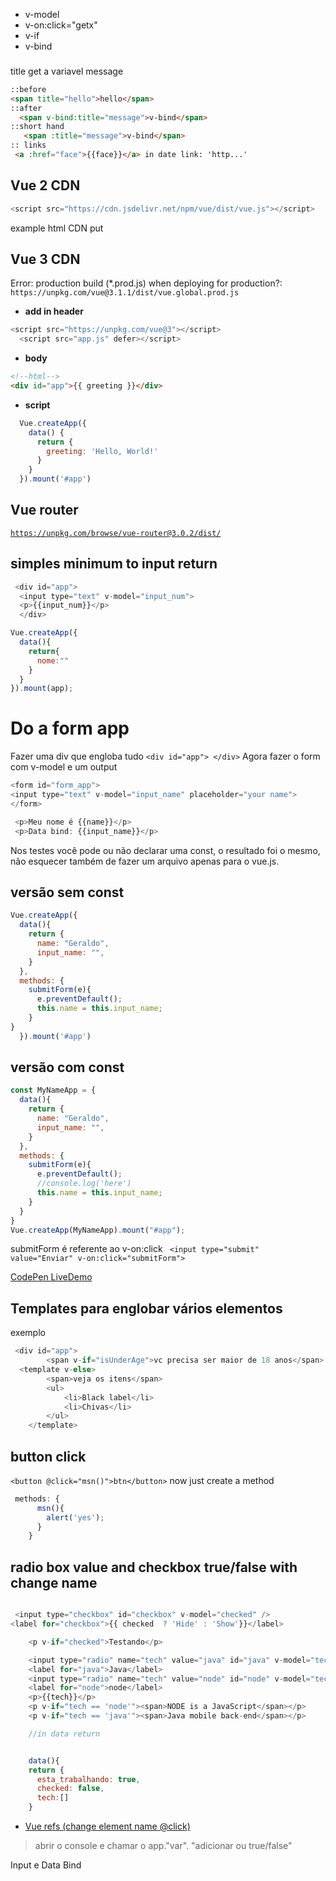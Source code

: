 - v-model
- v-on:click="getx"
- v-if
- v-bind

### 


title get a variavel message
```html
::before
<span title="hello">hello</span>
::after
  <span v-bind:title="message">v-bind</span>
::short hand
   <span :title="message">v-bind</span>
:: links
 <a :href="face">{{face}}</a> in date link: 'http...'
```

## Vue 2 CDN

```js
<script src="https://cdn.jsdelivr.net/npm/vue/dist/vue.js"></script>
```

example html CDN put <head>


## Vue 3 CDN

Error: production build (*.prod.js) when deploying for production?: `https://unpkg.com/vue@3.1.1/dist/vue.global.prod.js`

- **add in header**
```js
<script src="https://unpkg.com/vue@3"></script>
  <script src="app.js" defer></script>
```
- **body**
```html
<!--html-->
<div id="app">{{ greeting }}</div>
```

- **script**
```js
  Vue.createApp({
    data() {
      return {
        greeting: 'Hello, World!'
      }
    }
  }).mount('#app')
```

## Vue router
[`https://unpkg.com/browse/vue-router@3.0.2/dist/`](https://unpkg.com/browse/vue-router@3.0.2/dist/)


## simples minimum to input return
```js
 <div id="app">
  <input type="text" v-model="input_num">
  <p>{{input_num}}</p>
  </div>

Vue.createApp({
  data(){
    return{
      nome:""
    }
  }
}).mount(app);

```

# Do a form app

Fazer uma div que engloba tudo `<div id="app"> </div>` 
Agora fazer o form com v-model e um output
```js
<form id="form_app">
<input type="text" v-model="input_name" placeholder="your name">
</form>

 <p>Meu nome é {{name}}</p>
 <p>Data bind: {{input_name}}</p>
```

Nos testes você pode ou não declarar uma const, o resultado foi o mesmo, não esquecer também de fazer um arquivo apenas para o vue.js.

## versão sem const
```js
Vue.createApp({
  data(){
    return {
      name: "Geraldo",
      input_name: "",
    }
  },
  methods: {
    submitForm(e){
      e.preventDefault();
      this.name = this.input_name;
    }
}
  }).mount('#app')

```

## versão com const
```js
const MyNameApp = {
  data(){
    return {
      name: "Geraldo",
      input_name: "",
    }
  },
  methods: {
    submitForm(e){
      e.preventDefault();
      //console.log('here')
      this.name = this.input_name;
    }
  }
}
Vue.createApp(MyNameApp).mount("#app");

```

submitForm é referente ao v-on:click
` <input type="submit" value="Enviar" v-on:click="submitForm">`

[CodePen LiveDemo](https://codepen.io/geraldopcf/pen/ExEMjob)

## Templates para englobar vários elementos
exemplo
```js
 <div id="app">
        <span v-if="isUnderAge">vc precisa ser maior de 18 anos</span>
  <template v-else>
        <span>veja os itens</span>
        <ul>
            <li>Black label</li>
            <li>Chivas</li>
        </ul>
    </template>

```

## button click
`<button @click="msn()">btn</button>` now just create a method

```js
 methods: {
      msn(){
        alert('yes');
      }
    }
```


## radio box value and checkbox true/false with change name

```js

 <input type="checkbox" id="checkbox" v-model="checked" />
<label for="checkbox">{{ checked  ? 'Hide' : 'Show'}}</label>

    <p v-if="checked">Testando</p>

    <input type="radio" name="tech" value="java" id="java" v-model="tech">
    <label for="java">Java</label>
    <input type="radio" name="tech" value="node" id="node" v-model="tech">
    <label for="node">node</label>
    <p>{{tech}}</p>
    <p v-if="tech == 'node'"><span>NODE is a JavaScript</span></p>
    <p v-if="tech == 'java'"><span>Java mobile back-end</span></p>

    //in data return


    data(){
    return {
      esta_trabalhando: true,
      checked: false,
      tech:[]
    }

```

- [Vue refs (change element name @click)](https://www.nicesnippets.com/blog/vue-js-get-element-by-id-example)

> abrir o console e chamar o app."var". "adicionar ou true/false"


Input e Data Bind